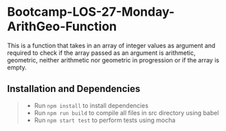 # Bootcamp-LOS-27-Monday-ArithGeo-Function
This is a function that takes in an array of integer values as argument and required to check if the array passed as an argument is arithmetic, geometric, neither arithmetic nor geometric in progression or if the array is empty.

## Installation and Dependencies
> - Run `npm install` to install dependencies
> - Run `npm run build` to compile all files in src directory using babel
> - Run `npm start test` to perform tests using mocha